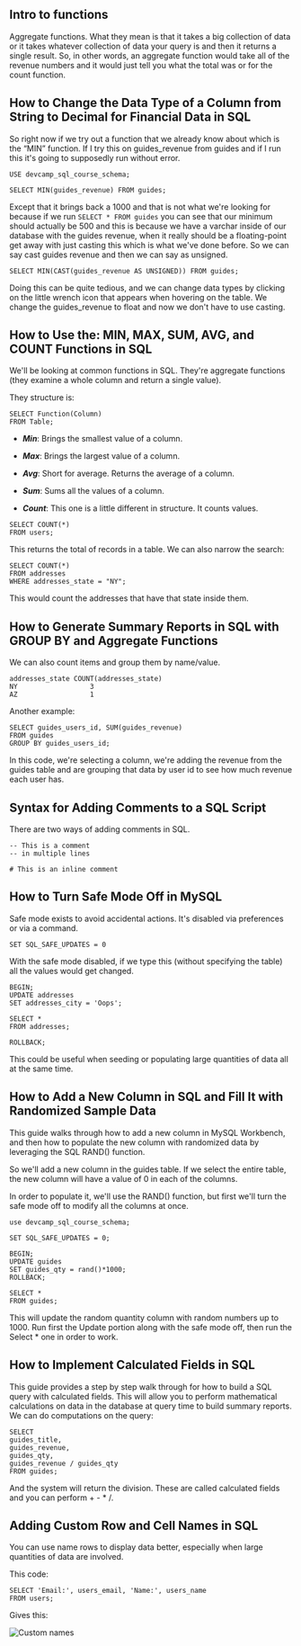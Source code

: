 ## Intro to functions

Aggregate functions. What they mean is that it takes a big collection of data or it takes whatever collection of data your query is and then it returns a single result. So, in other words, an aggregate function would take all of the revenue numbers and it would just tell you what the total was or for the count function.

## How to Change the Data Type of a Column from String to Decimal for Financial Data in SQL

So right now if we try out a function that we already know about which is the “MIN” function. If I try this on guides_revenue from guides and if I run this it's going to supposedly run without error. 

```
USE devcamp_sql_course_schema;

SELECT MIN(guides_revenue) FROM guides;
```

Except that it brings back a 1000 and that is not what we're looking for because if we run ``SELECT * FROM guides`` you can see that our minimum should actually be 500 and this is because we have a varchar inside of our database with the guides revenue, when it really should be a floating-point get away with just casting this which is what we've done before. So we can say cast guides revenue and then we can say as unsigned.

```
SELECT MIN(CAST(guides_revenue AS UNSIGNED)) FROM guides;
```

Doing this can be quite tedious, and we can change data types by clicking on the little wrench icon that appears when hovering on the table. We change the guides_revenue to float and now we don't have to use casting.

## How to Use the: MIN, MAX, SUM, AVG, and COUNT Functions in SQL

We'll be looking at common functions in SQL. They're aggregate functions (they examine a whole column and return a single value).

They structure is:

```
SELECT Function(Column)
FROM Table;
```

* ***Min***: Brings the smallest value of a column. 

* ***Max***: Brings the largest value of a column. 

* ***Avg***: Short for average. Returns the average of a column.

* ***Sum***: Sums all the values of a column.

* ***Count***: This one is a little different in structure. It counts values.

```
SELECT COUNT(*)
FROM users;
```

This returns the total of records in a table. We can also narrow the search:

```
SELECT COUNT(*)
FROM addresses
WHERE addresses_state = "NY";
```

This would count the addresses that have that state inside them.

## How to Generate Summary Reports in SQL with GROUP BY and Aggregate Functions

We can also count items and group them by name/value. 

```
addresses_state	COUNT(addresses_state)
NY	                3
AZ	                1
```

Another example:

```
SELECT guides_users_id, SUM(guides_revenue)
FROM guides
GROUP BY guides_users_id;
```

In this code, we're selecting a column, we're adding the revenue from the guides table and are grouping that data by user id to see how much revenue each user has.

## Syntax for Adding Comments to a SQL Script

There are two ways of adding comments in SQL.

```
-- This is a comment
-- in multiple lines

# This is an inline comment
```

## How to Turn Safe Mode Off in MySQL

Safe mode exists to avoid accidental actions. It's disabled via preferences or via a command.

```
SET SQL_SAFE_UPDATES = 0
```

With the safe mode disabled, if we type this (without specifying the table) all the values would get changed.

```
BEGIN;
UPDATE addresses
SET addresses_city = 'Oops';

SELECT *
FROM addresses;

ROLLBACK;
```

This could be useful when seeding or populating large quantities of data all at the same time.

## How to Add a New Column in SQL and Fill It with Randomized Sample Data

This guide walks through how to add a new column in MySQL Workbench, and then how to populate the new column with randomized data by leveraging the SQL RAND() function.

So we'll add a new column in the guides table. If we select the entire table, the new column will have a value of 0 in each of the columns.

In order to populate it, we'll use the RAND() function, but first we'll turn the safe mode off to modify all the columns at once.

```
use devcamp_sql_course_schema;

SET SQL_SAFE_UPDATES = 0;

BEGIN;
UPDATE guides
SET guides_qty = rand()*1000;
ROLLBACK;

SELECT *
FROM guides;
```

This will update the random quantity column with random numbers up to 1000. Run first the Update portion along with the safe mode off, then run the Select * one in order to work.

## How to Implement Calculated Fields in SQL

This guide provides a step by step walk through for how to build a SQL query with calculated fields. This will allow you to perform mathematical calculations on data in the database at query time to build summary reports. We can do computations on the query:

```
SELECT
guides_title,
guides_revenue,
guides_qty,
guides_revenue / guides_qty
FROM guides;
```

And the system will return the division. These are called calculated fields and you can perform + - * /.

## Adding Custom Row and Cell Names in SQL

You can use name rows to display data better, especially when large quantities of data are involved.

This code:

```
SELECT 'Email:', users_email, 'Name:', users_name
FROM users;
```

Gives this:

![Custom names](https://s3-us-west-2.amazonaws.com/devcamp-pictures/SQL+images/Adding+Custom+Row+and+Cell+Names+in+SQL+%23+1025/Screen+Shot+2017-10-26+at+9.58.09+AM.png)